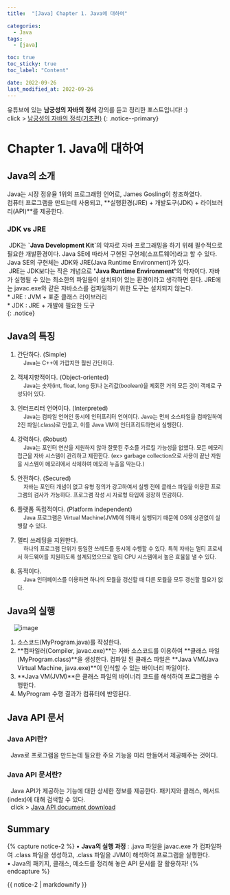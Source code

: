 ```yaml
---
title:  "[Java] Chapter 1. Java에 대하여" 

categories:
  - Java
tags:
  - [java]

toc: true
toc_sticky: true
toc_label: "Content"

date: 2022-09-26
last_modified_at: 2022-09-26
---
```


유튜브에 있는 **남궁성의 자바의 정석** 강의를 듣고 정리한 포스트입니다! :)  
click > [남궁성의 자바의 정석(기초편)](https://www.youtube.com/playlist?list=PLW2UjW795-f6xWA2_MUhEVgPauhGl3xIp)
{: .notice--primary}

# Chapter 1. Java에 대하여

## Java의 소개
 Java는 시장 점유율 1위의 프로그래밍 언어로, James Gosling이 창조하였다.<br>컴퓨터 프로그램을 만드는데 사용되고, **실행환경(JRE) + 개발도구(JDK) + 라이브러리(API)**를 제공한다. 

### JDK vs JRE
  <div>
    &nbsp;JDK는 <strong>`Java Development Kit`</strong>의 약자로 자바 프로그래밍을 하기 위해 필수적으로 필요한 개발환경이다. Java SE에 따라서 구현된 구현체(소프트웨어)라고 할 수 있다. Java SE의 구현체는 JDK와 JRE(Java Runtime Environment)가 있다.  
    <br>&nbsp;JRE는 JDK보다는 작은 개념으로 <Strong>'Java Runtime Environment'</strong>의 약자이다. 자바가 실행될 수 있는 최소한의 파일들이 설치되어 있는 환경이라고 생각하면 된다. JRE에는 javac.exe와 같은 자바소스를 컴파일하기 위한 도구는 설치되지 않는다.
    <br>* JRE : JVM + 표준 클래스 라이브러리
    <br>* JDK : JRE + 개발에 필요한 도구
  </div>
  {: .notice}


## Java의 특징

1) 간단하다. (Simple)  
   <span style="font-size: 0.9em">&nbsp;&nbsp;&nbsp;&nbsp;Java는 C++에 가깝지만 훨씬 간단하다.</span>  

2) 객체지향적이다. (Object-oriented)  
    <span style="font-size: 0.9em">&nbsp;&nbsp;&nbsp;&nbsp;Java는 숫자(int, float, long 등)나 논리값(boolean)을 제회한 거의 모든 것이 객체로 구성되어 있다. </span>  

3) 인터프리터 언어이다. (Interpreted)  
    <span style="font-size: 0.9em">&nbsp;&nbsp;&nbsp;&nbsp;Java는 컴파일 언어인 동시에 인터프리터 언어이다. Java는 먼저 소스파일을 컴파일하여 2진 파일(.class)로 만들고, 이를 Java VM이 인터프리트하면서 실행한다. </span>

4) 강력하다. (Robust)  
    <span style="font-size: 0.9em">&nbsp;&nbsp;&nbsp;&nbsp;Java는 포인터 연산을 지원하지 않아 잘못된 주소를 가르킬 가능성을 없앴다. 모든 메모리 접근을 자바 시스템이 관리하고 제한한다. (ex> garbage collection으로 사용이 끝난 자원을 시스템이 메모리에서 삭제하여 메모리 누출을 막는다.)</span>

5) 안전하다. (Secured)  
    <span style="font-size: 0.9em">&nbsp;&nbsp;&nbsp;&nbsp;자바는 포인터 개념이 없고 유형 정의가 강고하여서 실행 전에 클래스 파일을 이용한 프로그램의 검사가 가능하다. 프로그램 작성 시 자료형 타입에 굉장히 민감하다.</span>

5) 플랫폼 독립적이다. (Platform independent)  
    <span style="font-size: 0.9em">&nbsp;&nbsp;&nbsp;&nbsp;Java 프로그램은 Virtual Machine(JVM)에 의해서 실행되기 때문에 OS에 상관없이 실행할 수 있다. </span>

6) 멀티 쓰레딩을 지원한다.   
    <span style="font-size: 0.9em">&nbsp;&nbsp;&nbsp;&nbsp;하나의 프로그램 단위가 동일한 쓰레드를 동시에 수행할 수 있다. 특히 자바는 멀티 프로세서 하드웨어를 지원하도록 설계되었으므로 멀티 CPU 시스템에서 높은 효율을 낼 수 있다. </span>

7) 동적이다.   
    <span style="font-size: 0.9em">&nbsp;&nbsp;&nbsp;&nbsp;Java 인터페이스를 이용하면 하나의 모듈을 갱신할 때 다른 모듈을 모두 갱신할 필요가 없다.  </span>


## Java의 실행
&nbsp;&nbsp;&nbsp;&nbsp;![image](https://user-images.githubusercontent.com/68420044/192418139-087eb1ae-47f9-435b-8d5a-f72e25edbbcd.png) 


1. 소스코드(MyProgram.java)를 작성한다.
2. **컴파일러(Compiler, javac.exe)**는 자바 소스코드를 이용하여 **클래스 파일(MyProgram.class)**을 생성한다. 컴파일 된 클래스 파일은 **Java VM(Java Virtual Machine, java.exe)**이 인식할 수 있는 바이너리 파일이다.
3. **Java VM(JVM)**은 클래스 파일의 바이너리 코드를 해석하여 프로그램을 수행한다.
4. MyProgram 수행 결과가 컴퓨터에 반영된다.

## Java API 문서

### Java API란?
&nbsp;&nbsp;Java로 프로그램을 만드는데 필요한 주요 기능을 미리 만들어서 제공해주는 것이다. 

### Java API 문서란?
&nbsp;&nbsp;Java API가 제공하는 기능에 대한 상세한 정보를 제공한다. 패키지와 클래스, 메서드(index)에 대해 검색할 수 있다.  
&nbsp;&nbsp;click > [Java API document download](https://www.oracle.com/kr/java/technologies/javase-jdk8-doc-downloads.html)


## Summary
{% capture notice-2 %}
• **Java의 실행 과정** : .java 파일을 javac.exe 가 컴파일하여 .class 파일을 생성하고, .class 파일을 JVM이 해석하여 프로그램을 실행한다. <br>
• Java의 패키지, 클래스, 메소드를 정리해 놓은 API 문서를 잘 활용하자!
{% endcapture %}

<div class="notice--success">{{ notice-2 | markdownify }}</div>
